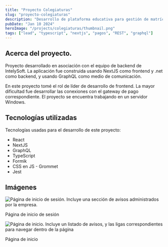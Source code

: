 ```yaml
---
title: "Proyecto Colegiaturas"
slug: "proyecto-colegiaturas"
description: "Desarrollo de plataforma educativa para gestión de matrículas estudiantiles"
pubDate: "Jan 10 2024"
heroImage: "/projects/colegiaturas/thumbnail.png"
tags: ["lead", "typescript", "nextjs", "pagos", "REST", "graphql"]
---
```


## Acerca del proyecto.

Proyecto desarrollado en asociación con el equipo de backend de IntelySoft. La aplicación fue construida usando NextJS como frontend y .net como backend, y usando GraphQL como medio de comunicación.

En este proyecto tomé el rol de líder de desarrollo de frontend. La mayor dificultad fue desarrollar las conexiones con el gateway de pago correspondiente. El proyecto se encuentra trabajando en un servidor Windows.

## Tecnologías utilizadas

Tecnologías usadas para el desarrollo de este proyecto:

- React
- NextJS
- GraphQL
- TypeScript
- Formik
- CSS en JS - Grommet
- Jest

## Imágenes

![Página de inicio de sesión. Incluye una sección de avisos administrados por la empresa.](/projects/colegiaturas/login.png)

Página de inicio de sesión

![Página de inicio. Incluye un listado de avisos, y las ligas correspondientes para navegar dentro de la página](/projects/colegiaturas/home.png)

Página de inicio
